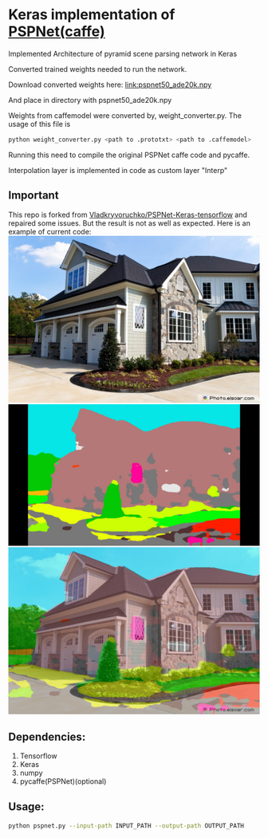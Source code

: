 # Keras implementation of [PSPNet(caffe)](https://github.com/hszhao/PSPNet)

Implemented Architecture of pyramid scene parsing network in Keras

Converted trained weights needed to run the network.


Download converted weights here:
[link:pspnet50_ade20k.npy](https://www.dropbox.com/s/2ksp9hvokzk6qc8/pspnet50_ade20k.npy?dl=0)

And place in directory with pspnet50_ade20k.npy

Weights from caffemodel were converted by, weight_converter.py. The usage of this file is
```bash
python weight_converter.py <path to .prototxt> <path to .caffemodel>
```
Running this need to compile the original PSPNet caffe code and pycaffe. 

Interpolation layer is implemented in code as custom layer "Interp"

## Important

This repo is forked from [Vladkryvoruchko/PSPNet-Keras-tensorflow](https://github.com/Vladkryvoruchko/PSPNet-Keras-tensorflow) and repaired some issues. But the result is not as well as expected. Here is an example of current code:
![Original](test.jpg)
![Processed](test_seg.jpg)
![Alpha mixed](test_seg_blended.jpg)

## Dependencies:
1. Tensorflow
2. Keras
3. numpy
4. pycaffe(PSPNet)(optional)


## Usage: 

```bash
python pspnet.py --input-path INPUT_PATH --output-path OUTPUT_PATH
```

